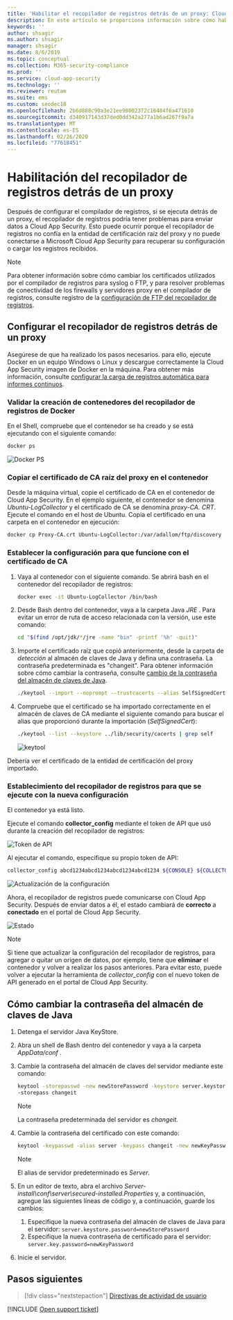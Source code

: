 ```yaml
---
title: 'Habilitar el recopilador de registros detrás de un proxy: Cloud App Security | Microsoft Docs'
description: En este artículo se proporciona información sobre cómo habilitar el recopilador de registros de Cloud Discovery de Cloud App Security desde detrás de un proxy.
keywords: ''
author: shsagir
ms.author: shsagir
manager: shsagir
ms.date: 8/6/2019
ms.topic: conceptual
ms.collection: M365-security-compliance
ms.prod: ''
ms.service: cloud-app-security
ms.technology: ''
ms.reviewer: reutam
ms.suite: ems
ms.custom: seodec18
ms.openlocfilehash: 2b6d888c90a3e21ee98002372c16484f6a471610
ms.sourcegitcommit: d340917143d37ded0dd342a277a1b6ad267f9a7a
ms.translationtype: MT
ms.contentlocale: es-ES
ms.lasthandoff: 02/26/2020
ms.locfileid: "77618451"
---
```

# <a name="enable-the-log-collector-behind-a-proxy"></a>Habilitación del recopilador de registros detrás de un proxy

Después de configurar el compilador de registros, si se ejecuta detrás de un proxy, el recopilador de registros podría tener problemas para enviar datos a Cloud App Security. Esto puede ocurrir porque el recopilador de registros no confía en la entidad de certificación raíz del proxy y no puede conectarse a Microsoft Cloud App Security para recuperar su configuración o cargar los registros recibidos.

>[!NOTE]
> Para obtener información sobre cómo cambiar los certificados utilizados por el compilador de registros para syslog o FTP, y para resolver problemas de conectividad de los firewalls y servidores proxy en el compilador de registros, consulte registro de la [configuración de FTP del recopilador de registros](log-collector-ftp.md).
>

## <a name="set-up-the-log-collector-behind-a-proxy"></a>Configurar el recopilador de registros detrás de un proxy

Asegúrese de que ha realizado los pasos necesarios. para ello, ejecute Docker en un equipo Windows o Linux y descargue correctamente la Cloud App Security imagen de Docker en la máquina. Para obtener más información, consulte [configurar la carga de registros automática para informes continuos](discovery-docker.md).

### <a name="validate-docker-log-collector-container-creation"></a>Validar la creación de contenedores del recopilador de registros de Docker

En el Shell, compruebe que el contenedor se ha creado y se está ejecutando con el siguiente comando:

```bash
docker ps
```

![Docker PS](media/docker-1.png)

### <a name="copy-proxy-root-ca-certificate-to-the-container"></a>Copiar el certificado de CA raíz del proxy en el contenedor

Desde la máquina virtual, copie el certificado de CA en el contenedor de Cloud App Security. En el ejemplo siguiente, el contenedor se denomina *Ubuntu-LogCollector* y el certificado de CA se denomina *proxy-CA. CRT*.
Ejecute el comando en el host de Ubuntu. Copia el certificado en una carpeta en el contenedor en ejecución:

```bash
docker cp Proxy-CA.crt Ubuntu-LogCollector:/var/adallom/ftp/discovery
```

### <a name="set-the-configuration-to-work-with-the-ca-certificate"></a>Establecer la configuración para que funcione con el certificado de CA

1. Vaya al contenedor con el siguiente comando. Se abrirá bash en el contenedor del recopilador de registros:

    ```bash
    docker exec -it Ubuntu-LogCollector /bin/bash
    ```

2. Desde Bash dentro del contenedor, vaya a la carpeta Java *JRE* . Para evitar un error de ruta de acceso relacionada con la versión, use este comando:

    ```bash
    cd "$(find /opt/jdk/*/jre -name "bin" -printf '%h' -quit)"
    ```

3. Importe el certificado raíz que copió anteriormente, desde la carpeta de *detección* al almacén de claves de Java y defina una contraseña. La contraseña predeterminada es "changeit". Para obtener información sobre cómo cambiar la contraseña, consulte [cambio de la contraseña del almacén de claves de Java](#how-to-change-the-java-keystore-password).

    ```bash
    ./keytool --import --noprompt --trustcacerts --alias SelfSignedCert --file /var/adallom/ftp/discovery/Proxy-CA.crt --keystore ../lib/security/cacerts --storepass <password>
    ```

4. Compruebe que el certificado se ha importado correctamente en el almacén de claves de CA mediante el siguiente comando para buscar el alias que proporcionó durante la importación (*SelfSignedCert*):

    ```bash
    ./keytool --list --keystore ../lib/security/cacerts | grep self
    ```

    ![keytool](media/docker-2.png "keytool")

Debería ver el certificado de la entidad de certificación del proxy importado.

### <a name="set-the-log-collector-to-run-with-the-new-configuration"></a>Establecimiento del recopilador de registros para que se ejecute con la nueva configuración

El contenedor ya está listo.

Ejecute el comando **collector_config** mediante el token de API que usó durante la creación del recopilador de registros:

![Token de API](media/docker-3.png "Token de API")

Al ejecutar el comando, especifique su propio token de API:

```bash
collector_config abcd1234abcd1234abcd1234abcd1234 ${CONSOLE} ${COLLECTOR}
```

![Actualización de la configuración](media/docker-4.png "Actualización de la configuración")

Ahora, el recopilador de registros puede comunicarse con Cloud App Security. Después de enviar datos a él, el estado cambiará de **correcto** a **conectado** en el portal de Cloud App Security.

![Estado](media/docker-5.png "Estado")

>[!NOTE]
> Si tiene que actualizar la configuración del recopilador de registros, para agregar o quitar un origen de datos, por ejemplo, tiene que **eliminar** el contenedor y volver a realizar los pasos anteriores. Para evitar esto, puede volver a ejecutar la herramienta de *collector_config* con el nuevo token de API generado en el portal de Cloud App Security.

## <a name="how-to-change-the-java-keystore-password"></a>Cómo cambiar la contraseña del almacén de claves de Java

1. Detenga el servidor Java KeyStore.
1. Abra un shell de Bash dentro del contenedor y vaya a la carpeta *AppData/conf* .
1. Cambie la contraseña del almacén de claves del servidor mediante este comando:

    ```bash
    keytool -storepasswd -new newStorePassword -keystore server.keystore
    -storepass changeit
    ```

    > [!NOTE]
    > La contraseña predeterminada del servidor es *changeit*.

1. Cambie la contraseña del certificado con este comando:

    ```bash
    keytool -keypasswd -alias server -keypass changeit -new newKeyPassword -keystore server.keystore -storepass newStorePassword
    ```

    > [!NOTE]
    > El alias de servidor predeterminado es *Server*.

1. En un editor de texto, abra el archivo *Server-install\conf\server\secured-installed.Properties* y, a continuación, agregue las siguientes líneas de código y, a continuación, guarde los cambios:
    1. Especifique la nueva contraseña del almacén de claves de Java para el servidor: `server.keystore.password=newStorePassword`
    1. Especifique la nueva contraseña de certificado para el servidor: `server.key.password=newKeyPassword`
1. Inicie el servidor.

## <a name="next-steps"></a>Pasos siguientes

> [!div class="nextstepaction"]
> [Directivas de actividad de usuario](user-activity-policies.md)

[!INCLUDE [Open support ticket](includes/support.md)]
